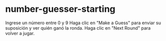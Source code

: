 # number-guesser-starting

Ingrese un número entre 0 y 9
Haga clic en "Make a Guess" para enviar su suposición y ver quién ganó la ronda.
Haga clic en "Next Round" para volver a jugar.
